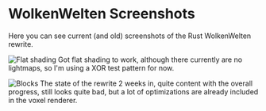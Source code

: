# WolkenWelten Screenshots
Here you can see current (and old) screenshots of the Rust WolkenWelten rewrite.

![Flat shading](./2022_10_25.jpg)
Got flat shading to work, although there currently are no lightmaps, so I'm using
a XOR test pattern for now.

![Blocks](./2022_10_24.jpg)
The state of the rewrite 2 weeks in, quite content with the overall progress,
still looks quite bad, but a lot of optimizations are already included in the voxel
renderer.
